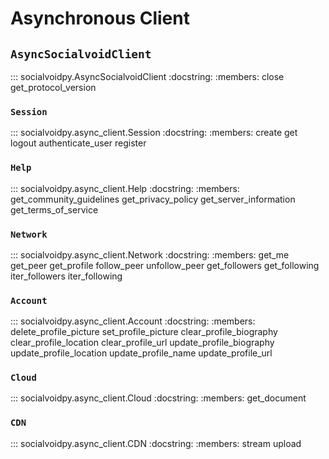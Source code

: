 # Asynchronous Client

## `AsyncSocialvoidClient`

::: socialvoidpy.AsyncSocialvoidClient
    :docstring:
    :members: close get_protocol_version

### `Session`

::: socialvoidpy.async_client.Session
    :docstring:
    :members: create get logout authenticate_user register

### `Help`

::: socialvoidpy.async_client.Help
    :docstring:
    :members: get_community_guidelines get_privacy_policy get_server_information get_terms_of_service

### `Network`

::: socialvoidpy.async_client.Network
    :docstring:
    :members: get_me get_peer get_profile follow_peer unfollow_peer get_followers get_following iter_followers iter_following

### `Account`

::: socialvoidpy.async_client.Account
    :docstring:
    :members: delete_profile_picture set_profile_picture clear_profile_biography clear_profile_location clear_profile_url update_profile_biography update_profile_location update_profile_name update_profile_url

### `Cloud`

::: socialvoidpy.async_client.Cloud
    :docstring:
    :members: get_document

### `CDN`

::: socialvoidpy.async_client.CDN
    :docstring:
    :members: stream upload
